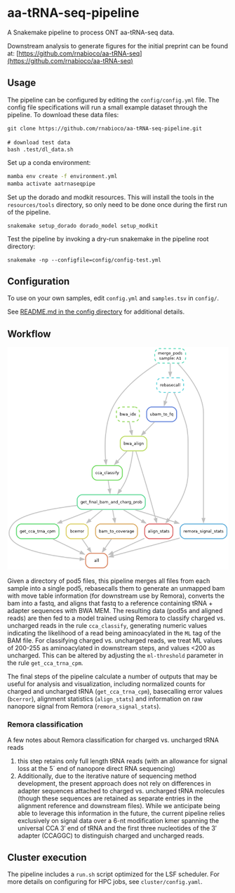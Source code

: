 # aa-tRNA-seq-pipeline

A Snakemake pipeline to process ONT aa-tRNA-seq data.

Downstream analysis to generate figures for the initial preprint can be found at: [https://github.com/rnabioco/aa-tRNA-seq](https://github.com/rnabioco/aa-tRNA-seq)

## Usage

The pipeline can be configured by editing the `config/config.yml` file. The config file specifications will
run a small example dataset through the pipeline. To download these data files:

```
git clone https://github.com/rnabioco/aa-tRNA-seq-pipeline.git

# download test data
bash .test/dl_data.sh
```

Set up a conda environment:

```bash
mamba env create -f environment.yml
mamba activate aatrnaseqpipe
```

Set up the dorado and modkit resources. This will install the tools in the `resources/tools` directory,
so only need to be done once during the first run of the pipeline.

```
snakemake setup_dorado dorado_model setup_modkit
```

Test the pipeline by invoking a dry-run snakemake in the pipeline root directory:

```
snakemake -np --configfile=config/config-test.yml
```

## Configuration

To use on your own samples, edit `config.yml` and `samples.tsv`  in  `config/`.

See [README.md in the config directory](https://github.com/rnabioco/aa-tRNA-seq-pipeline/tree/main/config) for additional details.

## Workflow

![Workflow DAG](https://github.com/rnabioco/aa-tRNA-seq-pipeline/blob/main/workflow/workflow_dag.png)

Given a directory of pod5 files, this pipeline merges all files from each sample into a single pod5, rebasecalls them to generate an unmapped bam with move table information (for downstream use by Remora), converts the bam into a fastq, and aligns that fastq to a reference containing tRNA + adapter sequences with BWA MEM. The resulting data (pod5s and aligned reads) are then fed to a model trained using Remora to classify charged vs. uncharged reads in the rule `cca_classify`, generating numeric values indicating the likelihood of a read being aminoacylated in the `ML` tag of the BAM file. For classifying charged vs. uncharged reads, we treat ML values of 200-255 as aminoacylated in downstream steps, and values <200 as uncharged. This can be altered by adjusting the `ml-threshold` parameter in the rule `get_cca_trna_cpm`.

The final steps of the pipeline calculate a number of outputs that may be useful for analysis and visualization, including normalized counts for charged and uncharged tRNA (`get_cca_trna_cpm`), basecalling error values (`bcerror`), alignment statistics (`align_stats`) and information on raw nanopore signal from Remora (`remora_signal_stats`).

### Remora classification

A few notes about Remora classification for charged vs. uncharged tRNA reads

1. this step retains only full length tRNA reads (with an allowance for signal loss at the 5´ end of nanopore direct RNA sequencing)
2. Additionally, due to the iterative nature of sequencing method development, the present approach does not rely on differences in adapter sequences attached to charged vs. uncharged tRNA molecules (though these sequences are retained as separate entries in the alignment reference and downstream files). While we anticipate being able to leverage this information in the future, the current pipeline relies exclusively on signal data over a 6-nt modification kmer spanning the universal CCA 3′ end of tRNA and the first three nucleotides of the 3′ adapter (CCAGGC) to distinguish charged and uncharged reads.

## Cluster execution

The pipeline includes a `run.sh` script optimized for the LSF scheduler. For more details on configuring for HPC jobs, see `cluster/config.yaml`.
